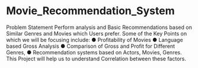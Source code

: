 # Movie_Recommendation_System

Problem Statement
Perform analysis and Basic Recommendations based on Similar Genres and
Movies which Users prefer.
Some of the Key Points on which we will be focusing include:
●
Profitability of Movies
●
Language based Gross Analysis
●
Comparison of Gross and Profit for Different Genres,
●
Recommendation systems based on Actors, Movies, Genres.
This Project will help us to understand Correlation between these factors.


